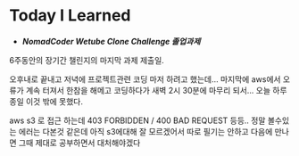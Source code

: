# Today I Learned

- **_NomadCoder Wetube Clone Challenge 졸업과제_**

6주동안의 장기간 챌린지의 마지막 과제 제출일.

오후내로 끝내고 저녁에 프로젝트관련 코딩 마저 하려고 했는데... 마지막에 aws에서 오류가 계속 터져서 한참을 해메고 코딩하다가 새벽 2시 30분에 마무리 되서... 오늘 하루종일 이것 밖에 못했다.

aws s3 로 접근 하는데 403 FORBIDDEN / 400 BAD REQUEST 등등.. 정말 볼수있는 에러는 다본것 같은데 아직 s3에대해 잘 모르겠어서 따로 필기는 안하고 다음에 만나면 그때 제대로 공부하면서 대처해야겠다
